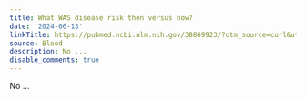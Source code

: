 ```yaml
---
title: What WAS disease risk then versus now?
date: '2024-06-13'
linkTitle: https://pubmed.ncbi.nlm.nih.gov/38869923/?utm_source=curl&utm_medium=rss&utm_campaign=journals&utm_content=7603509&fc=None&ff=20240614182246&v=2.18.0.post9+e462414
source: Blood
description: No ...
disable_comments: true
---
```

No ...